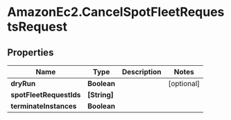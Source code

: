 # AmazonEc2.CancelSpotFleetRequestsRequest

## Properties

Name | Type | Description | Notes
------------ | ------------- | ------------- | -------------
**dryRun** | **Boolean** |  | [optional] 
**spotFleetRequestIds** | **[String]** |  | 
**terminateInstances** | **Boolean** |  | 


